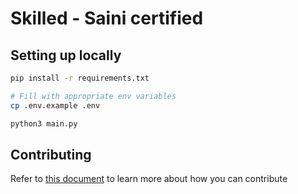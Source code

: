 # Skilled - Saini certified

## Setting up locally

```bash
pip install -r requirements.txt

# Fill with appropriate env variables
cp .env.example .env

python3 main.py
```

## Contributing
Refer to [this document](CONTRIBUTING.md) to learn more about how you can contribute
